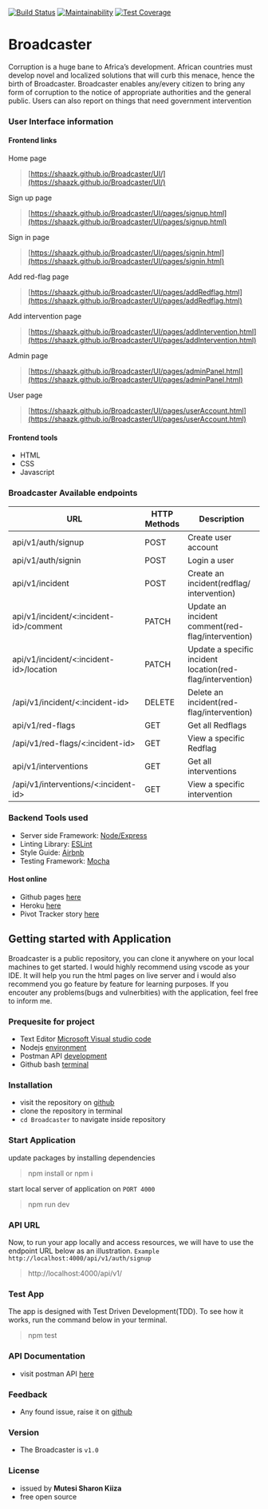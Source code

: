 [![Build Status](https://travis-ci.org/shaazk/Broadcaster.svg?branch=develop)](https://travis-ci.org/shaazk/Broadcaster) [![Maintainability](https://api.codeclimate.com/v1/badges/31f7a555c0c36d16a57e/maintainability)](https://codeclimate.com/github/shaazk/Broadcaster/maintainability) [![Test Coverage](https://api.codeclimate.com/v1/badges/31f7a555c0c36d16a57e/test_coverage)](https://codeclimate.com/github/shaazk/Broadcaster/test_coverage)


# Broadcaster
Corruption is a huge bane to Africa’s development. African countries must develop novel and localized solutions that will curb this menace, hence the birth of Broadcaster. Broadcaster enables any/every citizen to bring any form of corruption to the notice of appropriate authorities and the general public. Users can also report on things that need government intervention

### User Interface information

#### Frontend links

Home page
>[https://shaazk.github.io/Broadcaster/UI/](https://shaazk.github.io/Broadcaster/UI/)


Sign up page
>[https://shaazk.github.io/Broadcaster/UI/pages/signup.html](https://shaazk.github.io/Broadcaster/UI/pages/signup.html)


Sign in page
>[https://shaazk.github.io/Broadcaster/UI/pages/signin.html](https://shaazk.github.io/Broadcaster/UI/pages/signin.html)

Add red-flag page
>[https://shaazk.github.io/Broadcaster/UI/pages/addRedflag.html](https://shaazk.github.io/Broadcaster/UI/pages/addRedflag.html)

Add intervention page
>[https://shaazk.github.io/Broadcaster/UI/pages/addIntervention.html](https://shaazk.github.io/Broadcaster/UI/pages/addIntervention.html)

Admin page
>[https://shaazk.github.io/Broadcaster/UI/pages/adminPanel.html](https://shaazk.github.io/Broadcaster/UI/pages/adminPanel.html)


User page
>[https://shaazk.github.io/Broadcaster/UI/pages/userAccount.html](https://shaazk.github.io/Broadcaster/UI/pages/userAccount.html)


#### Frontend tools
- HTML
- CSS
- Javascript

### Broadcaster Available endpoints
|     URL     |     HTTP Methods     |     Description     |
| ----------- | -------------------- | ------------------- |
|api/v1/auth/signup | POST | Create user account |
|api/v1/auth/signin |POST  | Login a user |
|api/v1/incident|POST| Create an incident(redflag/ intervention)|
|api/v1/incident/<:incident-id>/comment|PATCH|Update an incident comment(red-flag/intervention)|
|api/v1/incident/<:incident-id>/location|PATCH|Update a specific incident location(red-flag/intervention)|
|/api/v1/incident/<:incident-id>|DELETE|Delete an incident(red-flag/intervention)|
|api/v1/red-flags|GET|Get all Redflags|
|/api/v1/red-flags/<:incident-id>|GET|View a specific Redflag|
|api/v1/interventions|GET|Get all interventions|
|/api/v1/interventions/<:incident-id>|GET|View a specific intervention|



### Backend Tools used
 - Server side Framework: [Node/Express](https://expressjs.com/)
 - Linting Library: [ESLint](https://eslint.org/)
 - Style Guide: [Airbnb](https://github.com/airbnb/javascript)
 - Testing Framework: [Mocha](https://mochajs.org/)

#### Host online
 - Github pages [here](https://shaazk.github.io/Broadcaster/UI/)
 - Heroku [here](https://broadcaster01.herokuapp.com/)
 - Pivot Tracker story [here](https://www.pivotaltracker.com/n/projects/2410905)


## Getting started with Application
Broadcaster is a public repository, you can clone it anywhere on your local machines to get started. I would highly recommend using vscode as your IDE. It will help you run the html pages on live server and i would also recommend you go feature by feature for learning purposes. If you encouter any problems(bugs and vulnerbities) with the application, feel free to inform me.

### Prequesite for project
- Text Editor [Microsoft Visual studio code](https://code.visualstudio.com/)
- Nodejs [environment](https://nodejs.org/en/)
- Postman API [development](https://www.getpostman.com/)
- Github bash [terminal](https://git-scm.com/downloads) 

### Installation
- visit the repository on [github](https://github.com/shaazk/Broadcaster)
- clone the repository in terminal
- `cd Broadcaster`  to navigate inside repository

### Start Application
update packages by installing dependencies
 >npm install or npm i

start local server of application on `PORT 4000`
>npm run dev

### API URL
Now, to run your app locally and access resources, we will have to use the  endpoint URL below as an illustration.
` Example http://localhost:4000/api/v1/auth/signup `
> http://localhost:4000/api/v1/

### Test App
The app is designed with Test Driven Development(TDD). To see how it works, run the command below in your terminal.
>npm test

### API Documentation
- visit postman API [here](https://documenter.getpostman.com/view/8526171/SW7aYnoD)

### Feedback
- Any found issue, raise it on [github](https://github.com/shaazk/Broadcaster/issues)

### Version
- The Broadcaster is `v1.0`

### License
- issued by **Mutesi Sharon Kiiza**
- free open source